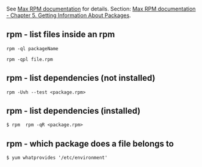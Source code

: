 See [Max RPM documentation](http://www.rpm.org/max-rpm-snapshot/) for details.
Section: [Max RPM documentation - Chapter 5. Getting Information About Packages](http://www.rpm.org/max-rpm/ch-rpm-query.html).

rpm - list files inside an rpm
------------------------------

```shell
rpm -ql packageName
```

```shell
rpm -qpl file.rpm
```

rpm - list dependencies (not installed)
---------------------------------------

```shell
rpm -Uvh --test <package.rpm>
```

rpm - list dependencies (installed)
-----------------------------------

```shell
$ rpm  rpm -qR <package.rpm>
```

rpm - which package does a file belongs to
------------------------------------------

```shell
$ yum whatprovides '/etc/environment'
```
